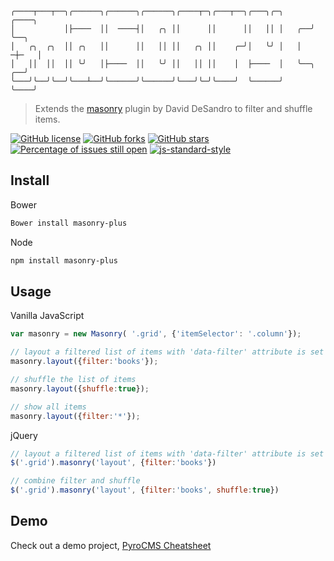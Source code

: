 ```
╭────┬───┬──╮╭──────╮╭──────╮╭──────╮╭────┬─╮╭───┬──╮╭───╮╭─╮      ╭────╮
│           │├────  ││  ────┤│   ╭╮ ││      ││      ││   ││ │   ╭──╯    ╰──╮
│   ╭╮  ╭╮  ││ ╭╮   ││      ││   ││ ││   ╭╮ ││    ╭─╯│   ╰╯ │   │    ─┼─   │
│   ││  ││  ││ ╰╯   │├────  ││   ╰╯ ││   ││ ││    │  ├────  │   ╰──╮    ╭──╯
╰───╯╰──╯╰──╯╰───┴──╯╰──────╯╰──────╯╰───╯╰─╯╰────╯  ╰──────╯      ╰────╯
 ```
> Extends the [masonry](http://masonry.desandro.com) plugin by David DeSandro to filter and shuffle items.

[![GitHub license](https://img.shields.io/badge/license-MIT-blue.svg)](https://raw.githubusercontent.com/websemantics/masonry-plus/master/LICENSE) [![GitHub forks](https://img.shields.io/github/forks/websemantics/masonry-plus.svg)](https://github.com/websemantics/masonry-plus/network) [![GitHub stars](https://img.shields.io/github/stars/websemantics/masonry-plus.svg)](https://github.com/websemantics/masonry-plus/stargazers)
[![Percentage of issues still open](http://isitmaintained.com/badge/open/websemantics/masonry-plus.svg)](http://isitmaintained.com/project/websemantics/masonry-plus "Percentage of issues still open") [![js-standard-style](https://img.shields.io/badge/code%20style-standard-brightgreen.svg)](http://standardjs.com/)


## Install

Bower

```bash
Bower install masonry-plus
```

Node

```bash
npm install masonry-plus
```

## Usage

Vanilla JavaScript

```js
var masonry = new Masonry( '.grid', {'itemSelector': '.column'});

// layout a filtered list of items with 'data-filter' attribute is set to 'books'
masonry.layout({filter:'books'});

// shuffle the list of items
masonry.layout({shuffle:true});

// show all items
masonry.layout({filter:'*'});
```

jQuery

```js
// layout a filtered list of items with 'data-filter' attribute is set to 'books'
$('.grid').masonry('layout', {filter:'books'})

// combine filter and shuffle
$('.grid').masonry('layout', {filter:'books', shuffle:true})
```

## Demo

Check out a demo project, [PyroCMS Cheatsheet](http://websemantics.github.io/pyrocms-cheatsheet)
